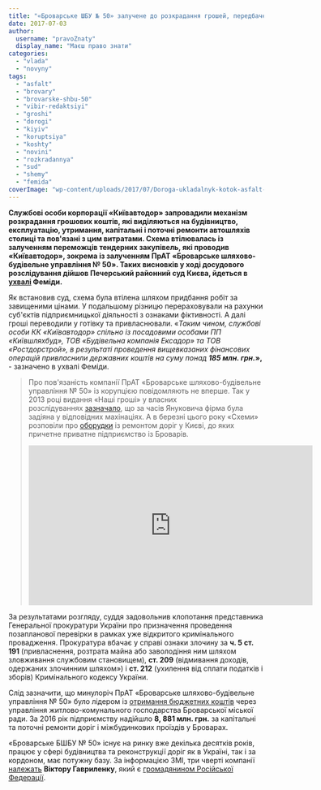 ```yaml
---
title: "«Броварське ШБУ № 50» залучене до розкрадання грошей, передбачених на будівництво доріг"
date: 2017-07-03
author: 
  username: "pravoZnaty"
  display_name: "Маєш право знати"
categories: 
  - "vlada"
  - "novyny"
tags: 
  - "asfalt"
  - "brovary"
  - "brovarske-shbu-50"
  - "vibir-redaktsiyi"
  - "groshi"
  - "dorogi"
  - "kiyiv"
  - "koruptsiya"
  - "koshty"
  - "novini"
  - "rozkradannya"
  - "sud"
  - "shemy"
  - "femida"
coverImage: "wp-content/uploads/2017/07/Doroga-ukladalnyk-kotok-asfalt-remont.jpg"
---
```


**Службові особи корпорації «Київавтодор» запровадили механізм розкрадання грошових коштів, які виділяються на будівництво, експлуатацію, утримання, капітальні і поточні ремонти автошляхів столиці та пов'язані з цим витратами. Схема втілювалась із залученням переможців тендерних закупівель, які проводив «Київавтодор», зокрема із залученням ПрАТ «Броварське шляхово-будівельне управління № 50». Таких висновків у ході досудового розслідування дійшов Печерський районний суд Києва, йдеться в [ухвалі](http://www.reyestr.court.gov.ua/Review/67046324) Феміди.**

Як встановив суд, схема була втілена шляхом придбання робіт за завищеними цінами. У подальшому різницю перераховували на рахунки суб'єктів підприємницької діяльності з ознаками фіктивності. А далі гроші переводили у готівку та привласнювали. «_Таким чином, службові особи КК «Київавтодор» спільно із посадовими особами ПП «Київшляхбуд», ТОВ «Будівельна компанія Ексадор» та ТОВ «Ростдорстрой», в результаті проведення вищевказаних фінансових операцій привласнили державних коштів на суму понад **185 млн. грн.**_**»,** - зазначено в ухвалі Феміди.

> Про пов'язаність компанії ПрАТ «Броварське шляхово-будівельне управління № 50» із корупцією повідомляють не вперше. Так у 2013 році видання «Наші гроші» у власних розслідуваннях [зазначало](http://nashigroshi.org/2013/04/30/demishkan-i-joho-komandos/), що за часів Януковича фірма була задіяна у відповідних махінаціях. А в березні цього року «Схеми» розповіли про [оборудки](https://www.radiosvoboda.org/a/28400623.html) із ремонтом доріг у Києві, до яких причетне приватне підприємство із Броварів.
> 
> <iframe src="https://www.youtube.com/embed/ISrxwcGVR88" width="560" height="315" frameborder="0" allowfullscreen="allowfullscreen"></iframe>

За результатами розгляду, суддя задовольнив клопотання представника Генеральної прокуратури України про призначення проведення позапланової перевірки в рамках уже відкритого кримінального провадження. Прокуратура вбачає у справі ознаки злочину за **ч. 5 ст. 191** (привласнення, розтрата майна або заволодіння ним шляхом зловживання службовим становищем), **ст. 209** (відмивання доходів, одержаних злочинним шляхом») і **ст. 212** (ухилення від сплати податків і зборів) Кримінального кодексу України.

Слід зазначити, що минулоріч ПрАТ «Броварське шляхово-будівельне управління № 50» було лідером із [отримання бюджетних коштів](https://mpz.brovary.org/hto-otrymuye-najbilshe-koshtiv-vid-upravlinnya-zhkg-v-brovarah/) через управління житлово-комунального господарства Броварської міської ради. За 2016 рік підприємству надійшло **8, 881 млн. грн.** за капітальні та поточні ремонти доріг і міжбудинкових проїздів у Броварах.

«Броварське БШБУ № 50» існує на ринку вже декілька десятків років, працює у сфері будівництва та реконструкції доріг як в Україні, так і за кордоном, має потужну базу. За інформацією ЗМІ, три чверті компанії [належать](https://www.radiosvoboda.org/a/28400623.html) **Віктору Гавриленку**, який є [громадянином Російської Федерації](http://nashigroshi.org/2013/04/30/demishkan-i-joho-komandos/).
